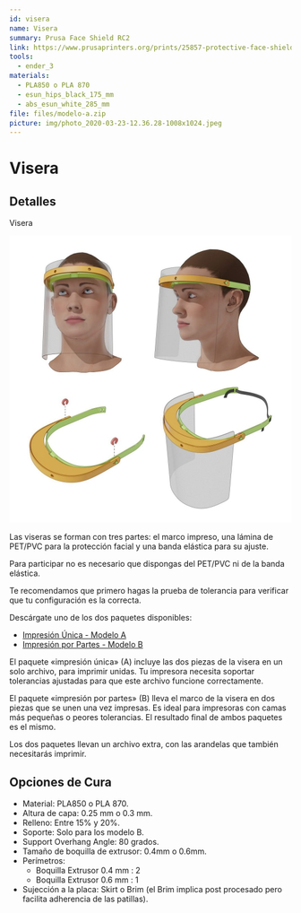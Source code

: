 ```yaml
---
id: visera
name: Visera
summary: Prusa Face Shield RC2
link: https://www.prusaprinters.org/prints/25857-protective-face-shield-
tools:
  - ender_3
materials:
  - PLA850 o PLA 870
  - esun_hips_black_175_mm
  - abs_esun_white_285_mm
file: files/modelo-a.zip
picture: img/photo_2020-03-23-12.36.28-1008x1024.jpeg
---
```


# Visera

## Detalles

Visera

![Visera](./img/photo_2020-03-23-12.36.28-1008x1024.jpeg)

Las viseras se forman con tres partes: el marco impreso, una lámina de PET/PVC para la protección facial y una banda elástica para su ajuste.

Para participar no es necesario que dispongas del PET/PVC ni de la banda elástica.

Te recomendamos que primero hagas la prueba de tolerancia para verificar que tu configuración es la correcta.

Descárgate uno de los dos paquetes disponibles:

* [Impresión Única - Modelo A](./files/modelo-a.zip)
* [Impresión por Partes - Modelo B](./files/modelo-b.zip)


El paquete «impresión única» (A) incluye las dos piezas de la visera en un solo archivo, para imprimir unidas. Tu impresora necesita soportar tolerancias ajustadas para que este archivo funcione correctamente.

El paquete «impresión por partes» (B) lleva el marco de la visera en dos piezas que se unen una vez impresas. Es ideal para impresoras con camas más pequeñas o peores tolerancias. El resultado final de ambos paquetes es el mismo.

Los dos paquetes llevan un archivo extra, con las arandelas que también necesitarás imprimir.

## Opciones de Cura

* Material: PLA850 o PLA 870.
* Altura de capa: 0.25 mm o 0.3 mm.
* Relleno: Entre 15% y 20%.
* Soporte: Solo para los modelo B.
* Support Overhang Angle: 80 grados.
* Tamaño de boquilla de extrusor: 0.4mm o 0.6mm.
* Perímetros:
  * Boquilla Extrusor 0.4 mm : 2
  * Boquilla Extrusor 0.6 mm : 1
* Sujección a la placa: Skirt o Brim (el Brim implica post procesado pero facilita adherencia de las patillas).